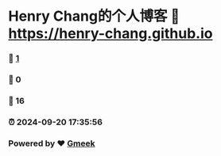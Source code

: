 # Henry Chang的个人博客 :link: https://henry-chang.github.io 
### :page_facing_up: [1](https://henry-chang.github.io/tag.html) 
### :speech_balloon: 0 
### :hibiscus: 16 
### :alarm_clock: 2024-09-20 17:35:56 
### Powered by :heart: [Gmeek](https://github.com/Meekdai/Gmeek)
